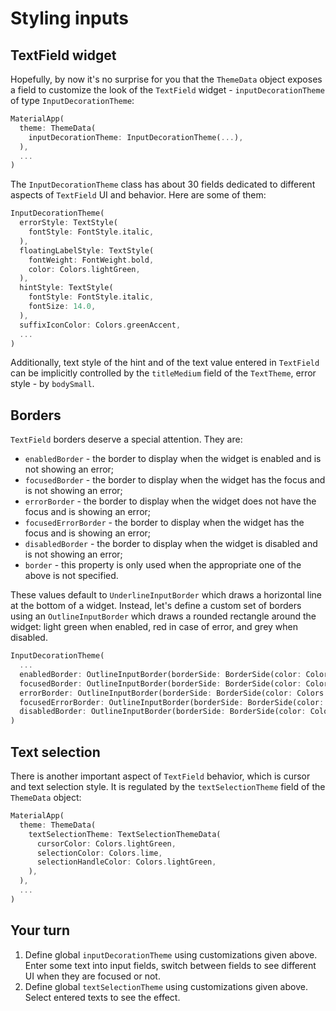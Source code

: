 # Styling inputs

## TextField widget

Hopefully, by now it's no surprise for you that the `ThemeData` object exposes a field to customize the look of the `TextField` widget - `inputDecorationTheme` of type `InputDecorationTheme`:

```dart
MaterialApp(
  theme: ThemeData(
    inputDecorationTheme: InputDecorationTheme(...),
  ),
  ...
)
```

The `InputDecorationTheme` class has about 30 fields dedicated to different aspects of `TextField` UI and behavior. Here are some of them:

```dart
InputDecorationTheme(
  errorStyle: TextStyle(
    fontStyle: FontStyle.italic,
  ),
  floatingLabelStyle: TextStyle(
    fontWeight: FontWeight.bold,
    color: Colors.lightGreen,
  ),
  hintStyle: TextStyle(
    fontStyle: FontStyle.italic,
    fontSize: 14.0,
  ),
  suffixIconColor: Colors.greenAccent,
  ...
)
```

Additionally, text style of the hint and of the text value entered in `TextField` can be implicitly controlled by the `titleMedium` field of the `TextTheme`, error style - by `bodySmall`.

## Borders
<!-- Heading to visually highlight this section deserves attention -->

`TextField` borders deserve a special attention. They are:

* `enabledBorder` - the border to display when the widget is enabled and is not showing an error;
* `focusedBorder` - the border to display when the widget has the focus and is not showing an error;
* `errorBorder` - the border to display when the widget does not have the focus and is showing an error;
* `focusedErrorBorder` - the border to display when the widget has the focus and is showing an error;
* `disabledBorder` - the border to display when the widget is disabled and is not showing an error;
* `border` - this property is only used when the appropriate one of the above is not specified.

These values default to `UnderlineInputBorder` which draws a horizontal line at the bottom of a widget. Instead, let's define a custom set of borders using an `OutlineInputBorder` which draws a rounded rectangle around the widget: light green when enabled, red in case of error, and grey when disabled.

```dart
InputDecorationTheme(
  ...
  enabledBorder: OutlineInputBorder(borderSide: BorderSide(color: Colors.lightGreen)),
  focusedBorder: OutlineInputBorder(borderSide: BorderSide(color: Colors.lightGreen, width: 2)),
  errorBorder: OutlineInputBorder(borderSide: BorderSide(color: Colors.red)),
  focusedErrorBorder: OutlineInputBorder(borderSide: BorderSide(color: Colors.red, width: 2)),
  disabledBorder: OutlineInputBorder(borderSide: BorderSide(color: Colors.grey)),
)
```

## Text selection

There is another important aspect of `TextField` behavior, which is cursor and text selection style. It is regulated by the `textSelectionTheme` field of the `ThemeData` object:

```dart
MaterialApp(
  theme: ThemeData(
    textSelectionTheme: TextSelectionThemeData(
      cursorColor: Colors.lightGreen,
      selectionColor: Colors.lime,
      selectionHandleColor: Colors.lightGreen,
    ),
  ),
  ...
)
```

## Your turn

1. Define global `inputDecorationTheme` using customizations given above. Enter some text into input fields, switch between fields to see different UI when they are focused or not.
2. Define global `textSelectionTheme` using customizations given above. Select entered texts to see the effect.
